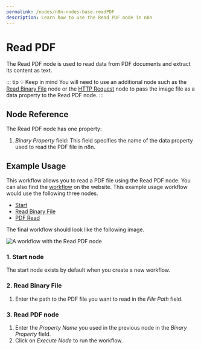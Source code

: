 ```yaml
---
permalink: /nodes/n8n-nodes-base.readPDF
description: Learn how to use the Read PDF node in n8n
---
```


# Read PDF

The Read PDF node is used to read data from PDF documents and extract its content as text.

::: tip 💡 Keep in mind
You will need to use an additional node such as the [Read Binary File](../../core-nodes/ReadBinaryFile/README.md) node or the [HTTP Request](../../core-nodes/HTTPRequest/README.md) node to pass the image file as a data property to the Read PDF node.
:::

## Node Reference

The Read PDF node has one property:

1. *Binary Property* field: This field specifies the name of the data property used to read the PDF file in n8n.

## Example Usage

This workflow allows you to read a PDF file using the Read PDF node. You can also find the [workflow](https://n8n.io/workflows/585) on the website. This example usage workflow would use the following three nodes.
- [Start](../../core-nodes/Start/README.md)
- [Read Binary File](../../core-nodes/ReadBinaryFile/README.md)
- [PDF Read]()


The final workflow should look like the following image.

![A workflow with the Read PDF node](./workflow.png)

### 1. Start node

The start node exists by default when you create a new workflow.

### 2. Read Binary File
1. Enter the path to the PDF file you want to read in the *File Path* field.

### 3. Read PDF node

1. Enter the *Property Name* you used in the previous node in the *Binary Property* field.
2. Click on *Execute Node* to run the workflow.
